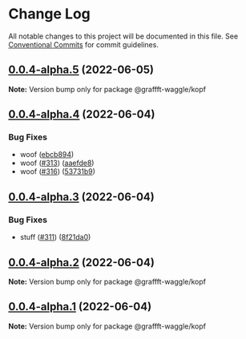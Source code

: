 # Change Log

All notable changes to this project will be documented in this file.
See [Conventional Commits](https://conventionalcommits.org) for commit guidelines.

## [0.0.4-alpha.5](https://github.com/dankreiger/graffft-waggle/compare/v0.0.4-alpha.4...v0.0.4-alpha.5) (2022-06-05)

**Note:** Version bump only for package @graffft-waggle/kopf

## [0.0.4-alpha.4](https://github.com/dankreiger/graffft-waggle/compare/v0.0.4-alpha.3...v0.0.4-alpha.4) (2022-06-04)

### Bug Fixes

- woof ([ebcb894](https://github.com/dankreiger/graffft-waggle/commit/ebcb8940b04a8f27e22ecf0d04b534b31100641e))
- woof ([#313](https://github.com/dankreiger/graffft-waggle/issues/313)) ([aaefde8](https://github.com/dankreiger/graffft-waggle/commit/aaefde8584b673ef31cf16c2f6ba115cf0ccb7c3))
- woof ([#316](https://github.com/dankreiger/graffft-waggle/issues/316)) ([53731b9](https://github.com/dankreiger/graffft-waggle/commit/53731b9b4efe598e134e8b4719f93d96b9eb6814))

## [0.0.4-alpha.3](https://github.com/dankreiger/graffft-waggle/compare/v0.0.4-alpha.2...v0.0.4-alpha.3) (2022-06-04)

### Bug Fixes

- stuff ([#311](https://github.com/dankreiger/graffft-waggle/issues/311)) ([8f21da0](https://github.com/dankreiger/graffft-waggle/commit/8f21da0b19fbf5dee1d3e2055feab53c6a691e36))

## [0.0.4-alpha.2](https://github.com/dankreiger/graffft-waggle/compare/v0.0.4-alpha.1...v0.0.4-alpha.2) (2022-06-04)

**Note:** Version bump only for package @graffft-waggle/kopf

## [0.0.4-alpha.1](https://github.com/dankreiger/graffft-waggle/compare/v0.0.4-alpha.0...v0.0.4-alpha.1) (2022-06-04)

**Note:** Version bump only for package @graffft-waggle/kopf
